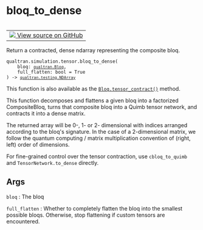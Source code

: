 # bloq_to_dense


<table class="tfo-notebook-buttons tfo-api nocontent" align="left">
<td>
  <a target="_blank" href="https://github.com/quantumlib/Qualtran/blob/main/qualtran/simulation/tensor/_dense.py#L134-L158">
    <img src="https://www.tensorflow.org/images/GitHub-Mark-32px.png" />
    View source on GitHub
  </a>
</td>
</table>



Return a contracted, dense ndarray representing the composite bloq.


<pre class="devsite-click-to-copy prettyprint lang-py tfo-signature-link">
<code>qualtran.simulation.tensor.bloq_to_dense(
    bloq: <a href="../../../qualtran/Bloq.html"><code>qualtran.Bloq</code></a>,
    full_flatten: bool = True
) -> <a href="../../../qualtran/testing/NDArray.html"><code>qualtran.testing.NDArray</code></a>
</code></pre>



<!-- Placeholder for "Used in" -->

This function is also available as the <a href="../../../qualtran/Bloq.html#tensor_contract"><code>Bloq.tensor_contract()</code></a> method.

This function decomposes and flattens a given bloq into a factorized CompositeBloq,
turns that composite bloq into a Quimb tensor network, and contracts it into a dense
matrix.

The returned array will be 0-, 1- or 2- dimensional with indices arranged according to the
bloq's signature. In the case of a 2-dimensional matrix, we follow the
quantum computing / matrix multiplication convention of (right, left) order of dimensions.

For fine-grained control over the tensor contraction, use
`cbloq_to_quimb` and `TensorNetwork.to_dense` directly.

<h2 class="add-link">Args</h2>

`bloq`<a id="bloq"></a>
: The bloq

`full_flatten`<a id="full_flatten"></a>
: Whether to completely flatten the bloq into the smallest possible
  bloqs. Otherwise, stop flattening if custom tensors are encountered.


